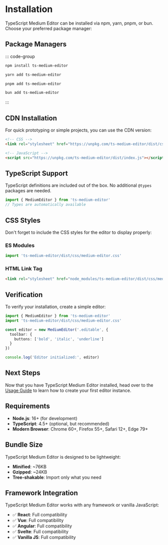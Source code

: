 # Installation

TypeScript Medium Editor can be installed via npm, yarn, pnpm, or bun. Choose your preferred package manager:

## Package Managers

::: code-group

```bash [npm]
npm install ts-medium-editor
```

```bash [yarn]
yarn add ts-medium-editor
```

```bash [pnpm]
pnpm add ts-medium-editor
```

```bash [bun]
bun add ts-medium-editor
```

:::

## CDN Installation

For quick prototyping or simple projects, you can use the CDN version:

```html
<!-- CSS -->
<link rel="stylesheet" href="https://unpkg.com/ts-medium-editor/dist/css/medium-editor.css">

<!-- JavaScript -->
<script src="https://unpkg.com/ts-medium-editor/dist/index.js"></script>
```

## TypeScript Support

TypeScript definitions are included out of the box. No additional `@types` packages are needed.

```typescript
import { MediumEditor } from 'ts-medium-editor'
// Types are automatically available
```

## CSS Styles

Don't forget to include the CSS styles for the editor to display properly:

### ES Modules

```typescript
import 'ts-medium-editor/dist/css/medium-editor.css'
```

### HTML Link Tag

```html
<link rel="stylesheet" href="node_modules/ts-medium-editor/dist/css/medium-editor.css">
```

## Verification

To verify your installation, create a simple editor:

```typescript
import { MediumEditor } from 'ts-medium-editor'
import 'ts-medium-editor/dist/css/medium-editor.css'

const editor = new MediumEditor('.editable', {
  toolbar: {
    buttons: ['bold', 'italic', 'underline']
  }
})

console.log('Editor initialized:', editor)
```

## Next Steps

Now that you have TypeScript Medium Editor installed, head over to the [Usage Guide](/usage) to learn how to create your first editor instance.

## Requirements

- **Node.js**: 16+ (for development)
- **TypeScript**: 4.5+ (optional, but recommended)
- **Modern Browser**: Chrome 60+, Firefox 55+, Safari 12+, Edge 79+

## Bundle Size

TypeScript Medium Editor is designed to be lightweight:

- **Minified**: ~76KB
- **Gzipped**: ~24KB
- **Tree-shakable**: Import only what you need

## Framework Integration

TypeScript Medium Editor works with any framework or vanilla JavaScript:

- ✅ **React**: Full compatibility
- ✅ **Vue**: Full compatibility
- ✅ **Angular**: Full compatibility
- ✅ **Svelte**: Full compatibility
- ✅ **Vanilla JS**: Full compatibility
